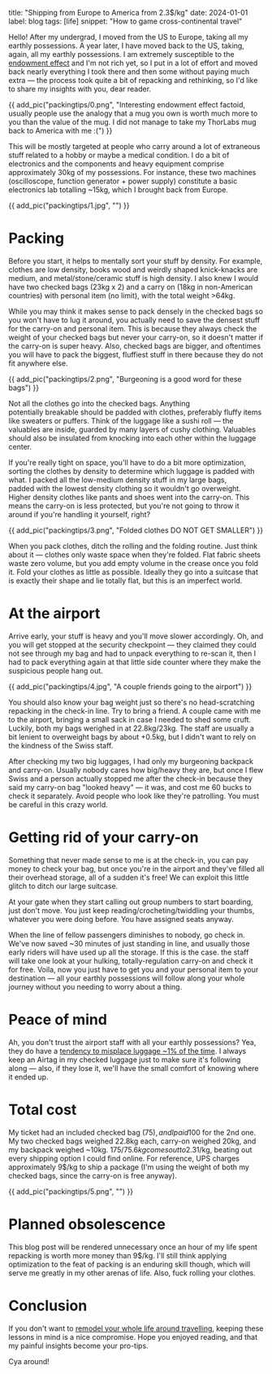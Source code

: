 title: "Shipping from Europe to America from 2.3$/kg"
date: 2024-01-01
label: blog
tags: [life]
snippet: "How to game cross-continental travel"

Hello! After my undergrad, I moved from the US to Europe, taking all my earthly possessions. A year later, I have moved back to the US, taking, again, all my earthly possessions. I am extremely susceptible to the [endowment effect](https://en.wikipedia.org/wiki/Endowment_effect) and I'm not rich yet, so I put in a lot of effort and moved back nearly everything I took there and then some without paying much extra — the process took quite a bit of repacking and rethinking, so I'd like to share my insights with you, dear reader. 

{{ add_pic("packingtips/0.png", "Interesting endowment effect factoid, usually people use the analogy that a mug you own is worth much more to you than the value of the mug. I did not manage to take my ThorLabs mug back to America with me :(") }}

This will be mostly targeted at people who carry around a lot of extraneous stuff related to a hobby or maybe a medical condition. I do a bit of electronics and the components and heavy equipment comprise approximately 30kg of my possessions. For instance, these two machines (oscilloscope, function generator + power supply) constitute a basic electronics lab totalling ~15kg, which I brought back from Europe. 

{{ add_pic("packingtips/1.jpg", "") }}

# Packing

Before you start, it helps to mentally sort your stuff by density. For example, clothes are low density, books wood and weirdly shaped knick-knacks are medium, and metal/stone/ceramic stuff is high density. I also knew I would have two checked bags (23kg x 2) and a carry on (18kg in non-American countries) with personal item (no limit), with the total weight >64kg.

While you may think it makes sense to pack densely in the checked bags so you won't have to lug it around, you actually need to save the densest stuff for the carry-on and personal item. This is because they always check the weight of your checked bags but never your carry-on, so it doesn't matter if the carry-on is super heavy. Also, checked bags are bigger, and oftentimes you will have to pack the biggest, fluffiest stuff in there because they do not fit anywhere else.

{{ add_pic("packingtips/2.png", "Burgeoning is a good word for these bags") }}

Not all the clothes go into the checked bags. Anything potentially breakable should be padded with clothes, preferably fluffy items like sweaters or puffers. Think of the luggage like a sushi roll — the valuables are inside, guarded by many layers of cushy clothing. Valuables should also be insulated from knocking into each other within the luggage center.

If you're really tight on space, you'll have to do a bit more optimization, sorting the clothes by density to determine which luggage is padded with what. I packed all the low-medium density stuff in my large bags, padded with the lowest density clothing so it wouldn't go overweight. Higher density clothes like pants and shoes went into the carry-on. This means the carry-on is less protected, but you're not going to throw it around if you're handling it yourself, right?

{{ add_pic("packingtips/3.png", "Folded clothes DO NOT GET SMALLER") }}

When you pack clothes, ditch the rolling and the folding routine. Just think about it — clothes only waste space when they're folded. Flat fabric sheets waste zero volume, but you add empty volume in the crease once you fold it. Fold your clothes as little as possible. Ideally they go into a suitcase that is exactly their shape and lie totally flat, but this is an imperfect world.

# At the airport

Arrive early, your stuff is heavy and you'll move slower accordingly. Oh, and you will get stopped at the security checkpoint — they claimed they could not see through my bag and had to unpack everything to re-scan it, then I had to pack everything again at that little side counter where they make the suspicious people hang out.

{{ add_pic("packingtips/4.jpg", "A couple friends going to the airport") }}

You should also know your bag weight just so there's no head-scratching repacking in the check-in line. Try to bring a friend. A couple came with me to the airport, bringing a small sack in case I needed to shed some cruft. Luckily, both my bags werighed in at 22.8kg/23kg. The staff are usually a bit lenient to overweight bags by about +0.5kg, but I didn't want to rely on the kindness of the Swiss staff.

After checking my two big luggages, I had only my burgeoning backpack and carry-on. Usually nobody cares how big/heavy they are, but once I flew Swiss and a person actually stopped me after the check-in because they said my carry-on bag "looked heavy" — it was, and cost me 60 bucks to check it separately. Avoid people who look like they're patrolling. You must be careful in this crazy world.

# Getting rid of your carry-on

Something that never made sense to me is at the check-in, you can pay money to check your bag, but once you're in the airport and they've filled all their overhead storage, all of a sudden it's free! We can exploit this little glitch to ditch our large suitcase.

At your gate when they start calling out group numbers to start boarding, just don't move. You just keep reading/crocheting/twiddling your thumbs, whatever you were doing before. You have assigned seats anyway.

When the line of fellow passengers diminishes to nobody, go check in. We've now saved ~30 minutes of just standing in line, and usually those early riders will have used up all the storage. If this is the case. the staff will take one look at your hulking, totally-regulation carry-on and check it for free. Voila, now you just have to get you and your personal item to your destination — all your earthly possessions will follow along your whole journey without you needing to worry about a thing.

# Peace of mind

Ah, you don't trust the airport staff with all your earthly possessions? Yea, they do have a [tendency to misplace luggage ~1% of the time](https://thepointsguy.com/news/lost-baggage-report-2022/). I always keep an Airtag in my checked luggage just to make sure it's following along — also, if they lose it, we'll have the small comfort of knowing where it ended up.

# Total cost

My ticket had an included checked bag (75$), and I paid 100$ for the 2nd one. My two checked bags weighed 22.8kg each, carry-on weighed 20kg, and my backpack weighed ~10kg. 175$/75.6kg comes out to 2.31$/kg, beating out every shipping option I could find online. For reference, UPS charges approximately 9$/kg to ship a package (I'm using the weight of both my checked bags, since the carry-on is free anyway).

{{ add_pic("packingtips/5.png", "") }}

# Planned obsolescence

This blog post will be rendered unnecessary once an hour of my life spent repacking is worth more money than 9$/kg. I'll still think applying optimization to the feat of packing is an enduring skill though, which will serve me greatly in my other arenas of life. Also, fuck rolling your clothes.

# Conclusion

If you don't want to [remodel your whole life around travelling](https://vitalik.eth.limo/general/2022/06/20/backpack.html), keeping these lessons in mind is a nice compromise. Hope you enjoyed reading, and that my painful insights become your pro-tips.

Cya around!
